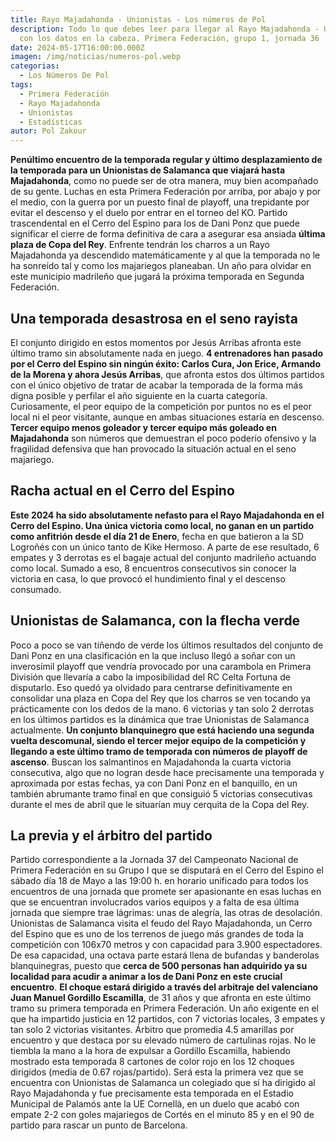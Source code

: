 ```yaml
---
title: Rayo Majadahonda - Unionistas - Los números de Pol
description: Todo lo que debes leer para llegar al Rayo Majadahonda - Unionistas
  con los datos en la cabeza. Primera Federación, grupo 1, jornada 36
date: 2024-05-17T16:00:00.000Z
imagen: /img/noticias/numeros-pol.webp
categorias:
  - Los Números De Pol
tags:
  - Primera Federación
  - Rayo Majadahonda
  - Unionistas
  - Estadísticas
autor: Pol Zakour
---
```

**Penúltimo encuentro de la temporada regular y último desplazamiento de la temporada para un Unionistas de Salamanca que viajará hasta Majadahonda**, como no puede ser de otra manera, muy bien acompañado de su gente. Luchas en esta Primera Federación por arriba, por abajo y por el medio, con la guerra por un puesto final de playoff, una trepidante por evitar el descenso y el duelo por entrar en el torneo del KO. Partido trascendental en el Cerro del Espino para los de Dani Ponz que puede significar el cierre de forma definitiva de cara a asegurar esa ansiada **última plaza de Copa del Rey**. Enfrente tendrán los charros a un Rayo Majadahonda ya descendido matemáticamente y al que la temporada no le ha sonreído tal y como los majariegos planeaban. Un año para olvidar en este municipio madrileño que jugará la próxima temporada en Segunda Federación.
## Una temporada desastrosa en el seno rayista
El conjunto dirigido en estos momentos por Jesús Arribas afronta este último tramo sin absolutamente nada en juego. **4 entrenadores han pasado por el Cerro del Espino sin ningún éxito: Carlos Cura, Jon Erice, Armando de la Morena y ahora Jesús Arribas**, que afronta estos dos últimos partidos con el único objetivo de tratar de acabar la temporada de la forma más digna posible y perfilar el año siguiente en la cuarta categoría. Curiosamente, el peor equipo de la competición por puntos no es el peor local ni el peor visitante, aunque en ambas situaciones estaría en descenso. **Tercer equipo menos goleador y tercer equipo más goleado en Majadahonda** son números que demuestran el poco poderío ofensivo y la fragilidad defensiva que han provocado la situación actual en el seno majariego.
## Racha actual en el Cerro del Espino
**Este 2024 ha sido absolutamente nefasto para el Rayo Majadahonda en el Cerro del Espino. Una única victoria como local, no ganan en un partido como anfitrión desde el día 21 de Enero**, fecha en que batieron a la SD Logroñés con un único tanto de Kike Hermoso. A parte de ese resultado, 6 empates y 3 derrotas es el bagaje actual del conjunto madrileño actuando como local. Sumado a eso, 8 encuentros consecutivos sin conocer la victoria en casa, lo que provocó el hundimiento final y el descenso consumado.
## Unionistas de Salamanca, con la flecha verde
Poco a poco se van tiñendo de verde los últimos resultados del conjunto de Dani Ponz en una clasificación en la que incluso llegó a soñar con un inverosímil playoff que vendría provocado por una carambola en Primera División que llevaría a cabo la imposibilidad del RC Celta Fortuna de disputarlo. Eso quedó ya olvidado para centrarse definitivamente en consolidar una plaza en Copa del Rey que los charros se ven tocando ya prácticamente con los dedos de la mano. 6 victorias y tan solo 2 derrotas en los últimos partidos es la dinámica que trae Unionistas de Salamanca actualmente. **Un conjunto blanquinegro que está haciendo una segunda vuelta descomunal, siendo el tercer mejor equipo de la competición y llegando a este último tramo de temporada con números de playoff de ascenso**. Buscan los salmantinos en Majadahonda la cuarta victoria consecutiva, algo que no logran desde hace precisamente una temporada y aproximada por estas fechas, ya con Dani Ponz en el banquillo, en un también abrumante tramo final en que consiguió 5 victorias consecutivas durante el mes de abril que le situarían muy cerquita de la Copa del Rey.
## La previa y el árbitro del partido
Partido correspondiente a la Jornada 37 del Campeonato Nacional de Primera Federación en su Grupo I que se disputará en el Cerro del Espino el sábado día 18 de Mayo a las 19:00 h. en horario unificado para todos los encuentros de una jornada que promete ser apasionante en esas luchas en que se encuentran involucrados varios equipos y a falta de esa última jornada que siempre trae lágrimas: unas de alegría, las otras de desolación. Unionistas de Salamanca visita el feudo del Rayo Majadahonda, un Cerro del Espino que es uno de los terrenos de juego más grandes de toda la competición con 106x70 metros y con capacidad para 3.900 espectadores. De esa capacidad, una octava parte estará llena de bufandas y banderolas blanquinegras, puesto que **cerca de 500 personas han adquirido ya su localidad para acudir a animar a los de Dani Ponz en este crucial encuentro**.
**El choque estará dirigido a través del arbitraje del valenciano Juan Manuel Gordillo Escamilla**, de 31 años y que afronta en este último tramo su primera temporada en Primera Federación. Un año exigente en el que ha impartido justicia en 12 partidos, con 7 victorias locales, 3 empates y tan solo 2 victorias visitantes. Árbitro que promedia 4.5 amarillas por encuentro y que destaca por su elevado número de cartulinas rojas. No le tiembla la mano a la hora de expulsar a Gordillo Escamilla, habiendo mostrado esta temporada 8 cartones de color rojo en los 12 choques dirigidos (media de 0.67 rojas/partido). Será esta la primera vez que se encuentra con Unionistas de Salamanca un colegiado que sí ha dirigido al Rayo Majadahonda y fue precisamente esta temporada en el Estadio Municipal de Palamós ante la UE Cornellà, en un duelo que acabó con empate 2-2 con goles majariegos de Cortés en el minuto 85 y en el 90 de partido para rascar un punto de Barcelona. 
